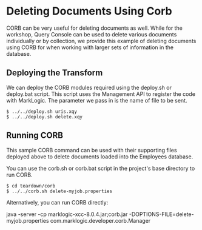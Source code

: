 # Deleting Documents Using Corb 

CORB can be very useful for deleting documents as well. While for the workshop, Query Console can be used to delete various documents individually or by collection, we provide this example of deleting documents using CORB for when working with larger sets of information in the database.

## Deploying the Transform

We can deploy the CORB modules required using the deploy.sh or deploy.bat script. This script uses the Management API to register the code with MarkLogic. The parameter we pass in is the name of file to be sent. 

    $ ../../deploy.sh uris.xqy
    $ ../../deploy.sh delete.xqy

## Running CORB

This sample CORB command can be used with their supporting files deployed above to delete documents loaded into the Employees database.

You can use the corb.sh or corb.bat script in the project's base directory to 
run CORB. 

    $ cd teardown/corb
    $ ../../corb.sh delete-myjob.properties

Alternatively, you can run CORB directly: 

java -server -cp marklogic-xcc-8.0.4.jar;corb.jar -DOPTIONS-FILE=delete-myjob.properties com.marklogic.developer.corb.Manager


